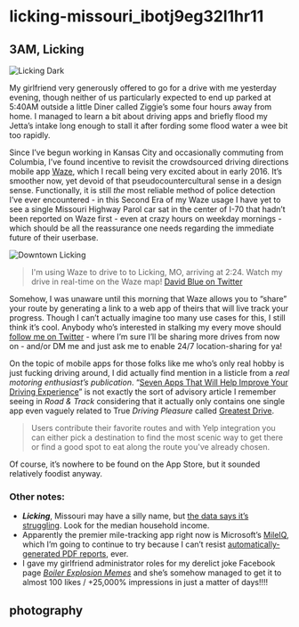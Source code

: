 # licking-missouri\_ibotj9eg32l1hr11

## 3AM, Licking

![Licking Dark](https://i.snap.as/1fep9x4.jpg)

My girlfriend very generously offered to go for a drive with me yesterday evening, though neither of us particularly expected to end up parked at 5:40AM outside a little Diner called Ziggie’s some four hours away from home. I managed to learn a bit about driving apps and briefly flood my Jetta’s intake long enough to stall it after fording some flood water a wee bit too rapidly.

Since I’ve begun working in Kansas City and occasionally commuting from Columbia, I’ve found incentive to revisit the crowdsourced driving directions mobile app [Waze](https://apple.co/2PJuh5y), which I recall being very excited about in early 2016. It’s smoother now, yet devoid of that pseudocountercultural sense in a design sense. Functionally, it is still _the_ most reliable method of police detection I’ve ever encountered - in this Second Era of my Waze usage I have yet to see a single Missouri Highway Parol car sat in the center of I-70 that hadn’t been reported on Waze first - even at crazy hours on weekday mornings - which should be all the reassurance one needs regarding the immediate future of their userbase.

![Downtown Licking](https://i.snap.as/7OdQ3nM.jpg)

> I'm using Waze to drive to to Licking, MO, arriving at 2:24. Watch my drive in real-time on the Waze map! [David Blue on Twitter](https://t.co/b6InZBSRdc)

Somehow, I was unaware until this morning that Waze allows you to “share” your route by generating a link to a web app of theirs that will live track your progress. Though I can’t actually imagine too many use cases for this, I still think it’s cool. Anybody who’s interested in stalking my every move should [follow me on Twitter](http://twitter.com/neoyokel) - where I’m sure I’ll be sharing more drives from now on - and/or DM me and just ask me to enable 24/7 location-sharing for ya!

On the topic of mobile apps for those folks like me who’s only real hobby is just fucking driving around, I did actually find mention in a listicle from a _real motoring enthusiast’s publication_. “[Seven Apps That Will Help Improve Your Driving Experience](https://www.roadandtrack.com/car-culture/travel/tips/g6477/seven-best-apps-for-driving-road-assistance/)” is not exactly the sort of advisory article I remember seeing in _Road & Track_ considering that it actually only contains one single app even vaguely related to True _Driving Pleasure_ called [Greatest Drive](http://www.greatestroad.com/).

> Users contribute their favorite routes and with Yelp integration you can either pick a destination to find the most scenic way to get there or find a good spot to eat along the route you've already chosen.

Of course, it’s nowhere to be found on the App Store, but it sounded relatively foodist anyway.

### Other notes:

* _**Licking**_, Missouri may have a silly name, but [the data says it’s struggling](http://www.city-data.com/city/Licking-Missouri.html). Look for the median household income.
* Apparently the premier mile-tracking app right now is Microsoft’s [MileIQ](https://itunes.apple.com/us/app/mileiq-mileage-tracker-log/id578830929?mt=8), which I’m going to continue to try because I can’t resist [automatically-generated PDF reports](https://miqreports.blob.core.windows.net/miles-email/9IPQSm8XEemkb6ISxfkacQ/miles/mobile/monthly/134f21f6-3634-41ab-8196-d1910003f48e/MileIQ__May%2001%202019%20-%20May%2031%202019_6fb774d0-6f34-11e9-9d6a-0a580af40224.pdf?se=2019-06-19T12%3A51%3A01Z&sp=r&sv=2018-03-28&sr=b&sig=HAeULISGzXfAomSVQ41Xm%2BHTNCcAFlwUmFqPY3G/Lc0%3D), ever. 
* I gave my girlfriend administrator roles for my derelict joke Facebook page [_Boiler Explosion Memes_](http://facebook.com/boilerexplosionmemes) and she’s somehow managed to get it to almost 100 likes / +25,000% impressions in just a matter of days!!!!

## photography

